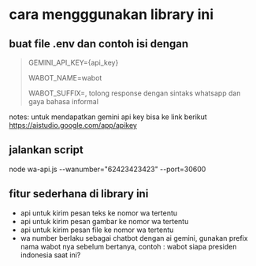 # cara mengggunakan library ini

## buat file .env dan contoh isi dengan

> GEMINI_API_KEY={api_key}
>
> WABOT_NAME=wabot
>
> WABOT_SUFFIX=, tolong response dengan sintaks whatsapp dan gaya bahasa informal

notes: untuk mendapatkan gemini api key bisa ke link berikut https://aistudio.google.com/app/apikey

## jalankan script

node wa-api.js --wanumber="62423423423" --port=30600

## fitur sederhana di library ini

- api untuk kirim pesan teks ke nomor wa tertentu
- api untuk kirim pesan gambar ke nomor wa tertentu
- api untuk kirim pesan file ke nomor wa tertentu
- wa number berlaku sebagai chatbot dengan ai gemini, gunakan prefix nama wabot nya sebelum bertanya, contoh : wabot siapa presiden indonesia saat ini?
